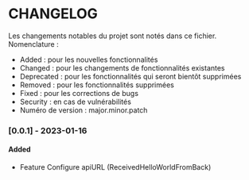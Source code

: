 # CHANGELOG

Les changements notables du projet sont notés dans ce fichier.  
Nomenclature :
- Added : pour les nouvelles fonctionnalités
- Changed : pour les changements de fonctionnalités existantes
- Deprecated : pour les fonctionnalités qui seront bientôt supprimées
- Removed : pour les fonctionnalités supprimées
- Fixed : pour les corrections de bugs
- Security : en cas de vulnérabilités
- Numéro de version : major.minor.patch

### [0.0.1] - 2023-01-16
#### Added
- Feature Configure apiURL (ReceivedHelloWorldFromBack)
